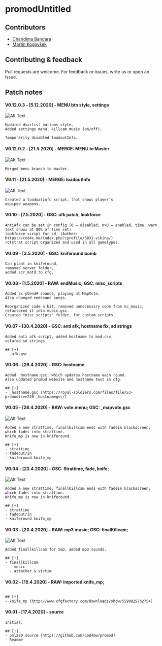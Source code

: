 # promodUntitled

## Contributors
- [Chandima Bandara](https://github.com/dev-pos/)
- [Martin Kogovšek](https://github.com/MartinKogovsek/)

## Contributing & feedback
Pull requests are welcome.
For feedback or issues, write us or open an issue.

## Patch notes
#### V0.12.0.3 - [5.12.2020] - MENU btn style, settings
![Alt Text](https://i.imgur.com/SQROhYw.png)
```
Updated dvarlist buttons style,
Added settings menu, killcam music (on/off).

Temporarily disabled loadoutInfo.

```
#### V0.12.0.2 - [21.5.2020] - MERGE: MENU to Master
![Alt Text](https://i.imgur.com/cWbKAFl.png)
```
Merged menu branch to master.

```
#### V0.11 - [21.5.2020] - MERGE: loadoutInfo
![Alt Text](https://i.imgur.com/uqtfqIm.png)
```
Created a loadoatinfo script, that shows player's
equiped weapons.

```
#### V0.10 - [7.5.2020] - GSC: afk patch, lookforce
```
AntiAfk can be set in config (0 = disabled; n>0 = enabled, time; warn text shows at 80% of time set)
lookforce script for sd, (Author: https://cod4x.me/index.php?/profile/5831-viking/)
rotstrat script organized and used in all gametypes.

```
#### V0.09 - [3.5.2020] - GSC: kniferound bomb
```
Can plant in kniferound,
removed server folder,
added scr_motd to cfg.

```
#### V0.08 - [1.5.2020] - RAW: endMusic; GSC: misc_scripts
```
Added 3x pUend# sounds, playing at MapVote.
Also changed endround songs.

Reorganized code a bit, removed unnecessary code from kc_music,
refactored it into music.gsc. 
Created "misc_scripts" folder, for custom scripts.

```
#### V0.07 - [30.4.2020] - GSC: anti afk, hostname fix, sd strings
```
Added anti afk script, added hostname to mod.csv,
colored sd strings.

## [+]
- _afk.gsc

```
#### V0.06 - [29.4.2020] - GSC: hostname
```
Added _hostname.gsc, which updates hostname each round.
Also updated promod website and hostname text in cfg.

## [+]
- _hostname.gsc (https://royal-soldiers.com/files/file/53-promodlive220-_hostnamegsc/)

```
#### V0.05 - [28.4.2020] - RAW: vote.menu; GSC: _mapvote.gsc
![Alt Text](https://i.imgur.com/Rk8NaaD.png)
```
Added a new strattime, finallkillcam ends with fadein blackscreen, which fades into strattime.
Knife_mp is now in kniferound.

## [+]
- strattime
- fadeout/in
- kniferound knife_mp

```
#### V0.04 - [23.4.2020] - GSC: Strattime, fade, knife;
![Alt Text](https://media.giphy.com/media/fvfJpbntarSnCaRgAC/giphy.gif)
```
Added a new strattime, finallkillcam ends with fadein blackscreen, which fades into strattime.
Knife_mp is now in kniferound.

## [+]
- strattime
- fadeout/in
- kniferound knife_mp

```
#### V0.03 - [20.4.2020] - RAW: mp3 music; GSC: finalKillcam;
![Alt Text](https://media.giphy.com/media/UryxWpD2qG8GEEmvPu/giphy.gif)
```
Added finallkillcam for S&D, added mp3 sounds.

## [+]
- finallkillcam
  - music
  - attacker & victim

```
#### V0.02 - [19.4.2020] - RAW: Imported knife_mp;
```

## [+]
- knife_mp (http://www.cfgfactory.com/downloads/show/55909257b2754)

```
#### V0.01 - [17.4.2020] - source
```
Initial.

## [+]
- pml220 source (https://github.com/cod4mw/promod)
- Readme
```
